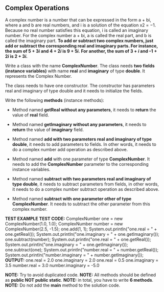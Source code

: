 ## Complex Operations

A complex number is a number that can be expressed in the form a + bi, where a and b are real numbers, and i is a solution of the equation x2 = −1. Because no real number satisfies this equation, i is called an imaginary number. For the complex number a + bi, a is called the real part, and b is called the imaginary part. **To add or subtract two complex numbers, just add or subtract the corresponding real and imaginary parts. For instance, the sum of 5 + 3<em>i</em> and 4 + 2<em>i</em> is 9 + 5<em>i.</em> For another, the sum of 3 + <em>i</em> and –1 + 2<em>i</em> is 2 + 3<em>i.</em>**

Write a class with the name **ComplexNumber**. The class needs **two fields (instance variables)** with name **real** and **imaginary** of type **double**. It represents the Complex Number.

The class needs to have one constructor. The constructor has parameters real and imaginary of type double and it needs to initialize the fields.

Write the following **methods** (instance methods):

- Method named **getReal without any parameters**, it needs to **return** the value of **real** field.

- Method named **getImaginary without any parameters**, it needs to **return** the value of **imaginary** field.

- Method named **add with two parameters real and imaginary of type double**, it needs to add parameters to fields. In other words, it needs to do a complex number add operation as described above.

- Method named **add** with one parameter of type **ComplexNumber**. It needs to add the **ComplexNumber** parameter to the corresponding instance variables.

- Method named **subtract with two parameters real and imaginary of type double**, it needs to subtract parameters from fields, in other words, it needs to do a complex number subtract operation as described above.

- Method named **subtract with one parameter other of type ComplexNumber**. It needs to subtract the other parameter from this complex number.

**TEST EXAMPLE**
**TEST CODE:**
ComplexNumber one = new ComplexNumber(1.0, 1.0);
ComplexNumber number = new ComplexNumber(2.5, -1.5);
one.add(1, 1);
System.out.println("one.real = " + one.getReal());
System.out.println("one.imaginary = " + one.getImaginary());
one.subtract(number);
System.out.println("one.real = " + one.getReal());
System.out.println("one.imaginary = " + one.getImaginary());
one.subtract(one);
System.out.println("number.real = " + number.getReal());
System.out.println("number.imaginary = " + number.getImaginary());
**OUTPUT:**
one.real = 2.0
one.imaginary = 2.0
one.real = 0.5
one.imaginary = 3.5
number.real = 3.0
number.imaginary = -5.0

**NOTE:** Try to avoid duplicated code.
**NOTE:** All methods should be defined as **public NOT public static**.
**NOTE:** in total, you have to write **6 methods**.
**NOTE:** Do not add the **main** method to the solution code.
